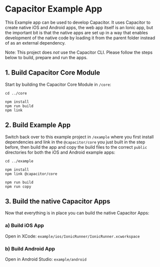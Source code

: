 # Capacitor Example App

This Example app can be used to develop Capacitor. It uses Capacitor to create native iOS and Android apps, the web app itself is an Ionic app, but the important bit is that the native apps are set up in a way that enables development of the native code by loading it from the parent folder instead of as an external dependency.

Note: This project does _not_ use the Capacitor CLI. Please follow the steps below to build, prepare and run the apps.

## 1. Build Capacitor Core Module

Start by building the Capacitor Core Module in `/core`:

```
cd ../core

npm install
npm run build
npm link
```

## 2. Build Example App

Switch back over to this example project in `/example` where you first install dependencies and link in the `@capacitor/core` you just built in the step before, then build the app and copy the build files to the correct `public` directories for both the iOS and Android example apps:

```
cd ../example

npm install
npm link @capacitor/core

npm run build
npm run copy
```

## 3. Build the native Capacitor Apps

Now that everything is in place you can build the native Capacitor Apps:

### a) Build iOS App

Open in XCode: `example/ios/IonicRunner/IonicRunner.xcworkspace`

### b) Build Android App

Open in Android Studio: `example/android`
